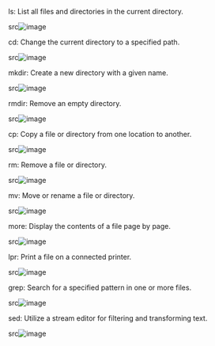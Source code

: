 ls: List all files and directories in the current directory.

src![image](https://github.com/akriti-kesarwani/sem_2_O-S/assets/142775584/7cb68c9e-6b8a-40a0-81fe-0d9c22cee451)

cd: Change the current directory to a specified path.

src![image](https://github.com/akriti-kesarwani/sem_2_O-S/assets/142775584/cd91aaae-6ac0-4d6c-af4f-c0e2bb18e5b7)

mkdir: Create a new directory with a given name.

src![image](https://github.com/akriti-kesarwani/sem_2_O-S/assets/142775584/8d490ef5-beb1-4ed3-88a8-b58e85b3c1d2)

rmdir: Remove an empty directory.

src![image](https://github.com/akriti-kesarwani/sem_2_O-S/assets/142775584/0dd4c56e-d468-493a-b975-857e022c7ca7)

cp: Copy a file or directory from one location to another.

src![image](https://github.com/akriti-kesarwani/sem_2_O-S/assets/142775584/f7819f74-eedf-4a89-8b0b-4bf433c53f94)

rm: Remove a file or directory.

src![image](https://github.com/akriti-kesarwani/sem_2_O-S/assets/142775584/f74a3e1b-b9b3-4052-a4d9-3f5548989182)

mv: Move or rename a file or directory.

src![image](https://github.com/akriti-kesarwani/sem_2_O-S/assets/142775584/74353988-4066-4807-baaf-450e3b87b85f)

more: Display the contents of a file page by page.

src![image](https://github.com/akriti-kesarwani/sem_2_O-S/assets/142775584/97d55592-51cc-45c4-aa7b-26b6cd0b6289)

lpr: Print a file on a connected printer.

src![image](https://github.com/akriti-kesarwani/sem_2_O-S/assets/142775584/4e92cf25-9b7c-4573-8d5c-231b323f6445)

grep: Search for a specified pattern in one or more files.

src![image](https://github.com/akriti-kesarwani/sem_2_O-S/assets/142775584/954b17ce-fe72-4f92-beaf-cad9680731b8)

sed: Utilize a stream editor for filtering and transforming text.

src![image](https://github.com/akriti-kesarwani/sem_2_O-S/assets/142775584/3e3189db-68c5-4ae3-b123-74cbbbc9244a)

